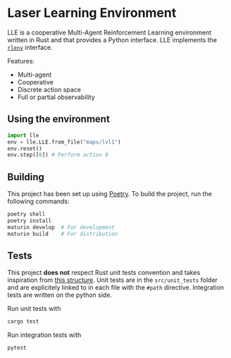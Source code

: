 # Laser Learning Environment
LLE is a cooperative Multi-Agent Reinforcement Learning environment written in Rust and that provides a Python interface. LLE implements the [`rlenv`](https://github.com/yamoling/rlenv) interface.

Features:
- Multi-agent
- Cooperative
- Discrete action space
- Full or partial observability

## Using the environment
```python
import lle
env = lle.LLE.from_file("maps/lvl1")
env.reset()
env.step([0]) # Perform action 0
```


## Building
This project has been set up using [Poetry](https://python-poetry.org/). To build the project, run the following commands:
```bash
poetry shell
poetry install
maturin develop  # For development
maturin build    # For distribution
```

## Tests
This project **does not** respect Rust unit tests convention and takes inspiration from [this structure](http://xion.io/post/code/rust-unit-test-placement.html). Unit tests are in the `src/unit_tests` folder and are explicitely linked to in each file with the `#path` directive. 
Integration tests are written on the python side.

Run unit tests with 
```bash
cargo test
```

Run integration tests with
```bash
pytest
```